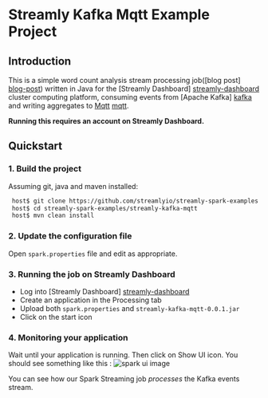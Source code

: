 # Streamly Kafka Mqtt Example Project

## Introduction
This is a simple word count analysis stream processing job([blog post] [blog-post]) written in Java for the [Streamly Dashboard] [streamly-dashboard] cluster computing platform, consuming events from [Apache Kafka] [kafka] and writing aggregates to [Mqtt] [mqtt].

**Running this requires an account on Streamly Dashboard.**

## Quickstart

### 1. Build the project

Assuming git, java and maven installed:

```bash
 host$ git clone https://github.com/streamlyio/streamly-spark-examples.git
 host$ cd streamly-spark-examples/streamly-kafka-mqtt
 host$ mvn clean install
```

### 2. Update the configuration file
Open `spark.properties` file and edit as appropriate.

### 3. Running the job on Streamly Dashboard
 - Log into [Streamly Dashboard] [streamly-dashboard]
 - Create an application in the Processing tab
 - Upload both `spark.properties` and `streamly-kafka-mqtt-0.0.1.jar`
 - Click on the start icon

### 4. Monitoring your application
Wait until your application is running. Then click on Show UI icon. You should see something like this :
![spark ui image][spark-ui-image]

You can see how our Spark Streaming job _processes_ the Kafka events stream.

[spark-ui-image]: https://github.com/streamlyio/streamly-spark-examples/raw/master/streamly-kafka-mqtt/images/spark-ui-image.png
[streamly-dashboard]: https://board.streamly.io:20080
[kafka]: https://kafka.apache.org/
[mqtt]: http://mqtt.org/
[blog-post]: http://streamly.io/streamly-new/blog.html